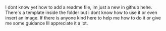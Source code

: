 I dont know yet how to add a readme file, im just a new in github hehe. There`s a template inside the folder but i dont know how to use it or even insert an image. If there is anyone kind here to help me how to do it or give me some guidance Ill appreciate it a lot.
